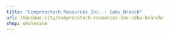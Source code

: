 ```yaml
---
title: "Compresstech Resources Inc. - Cebu Branch"
url: /mandaue-city/compresstech-resources-inc-cebu-branch/
shop: wholesale
---
```

